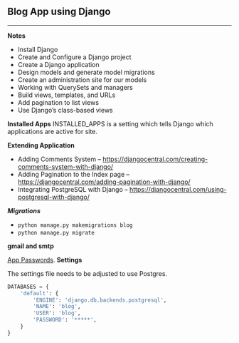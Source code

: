 ## Blog App using Django

---
**Notes**

* Install Django
* Create and Configure a Django project
* Create a Django application
* Design models and generate model migrations
* Create an administration site for our models
* Working with QuerySets and managers
* Build views, templates, and URLs
* Add pagination to list views
* Use Django’s class-based views

**Installed Apps**
INSTALLED_APPS is a setting which tells Django which applications are active for site.

**Extending Application**
* Adding Comments System – https://djangocentral.com/creating-comments-system-with-django/
* Adding Pagination to the Index page – https://djangocentral.com/adding-pagination-with-django/
* Integrating PostgreSQL with Django – https://djangocentral.com/using-postgresql-with-django/

***Migrations***
* `python manage.py makemigrations blog`
* `python manage.py migrate`

**gmail and smtp**

[App Passwords](https://support.google.com/accounts/answer/185833?p=InvalidSecondFactor&visit_id=637344913016438884-914897482&rd=1).
**Settings**

The settings file needs to be adjusted to use Postgres.

```python
DATABASES = {
    'default': {
        'ENGINE': 'django.db.backends.postgresql',
        'NAME': 'blog',
        'USER': 'blog',
        'PASSWORD': '*****',
    }
}
```

